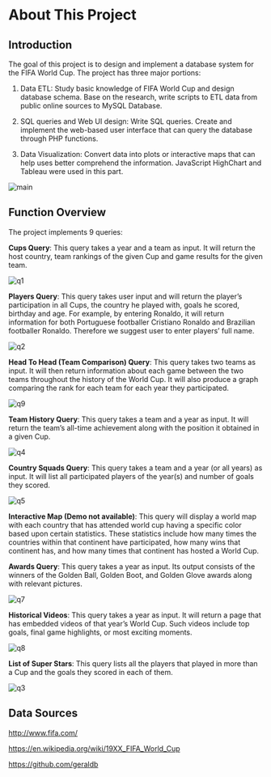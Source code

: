 # About This Project

## Introduction

The goal of this project is to design and implement a database system for the FIFA World Cup. The project has three major portions:

1. Data ETL: Study basic knowledge of FIFA World Cup and design database schema. Base on the research, write scripts to ETL data from public online sources to MySQL Database.

2. SQL queries and Web UI design: Write SQL queries. Create and implement the web-based user interface that can query the database through PHP functions.

3. Data Visualization: Convert data into plots or interactive maps that can help uses better comprehend the information. JavaScript HighChart and Tableau were used in this part.

![main](https://cloud.githubusercontent.com/assets/16885033/18914489/59df5a44-855b-11e6-896f-af1e714b1b4a.gif)

## Function Overview

The project implements 9 queries:

**Cups Query**: This query takes a year and a team as input. It will return the host country, team rankings of the given Cup and game results for the given team.

![q1](https://cloud.githubusercontent.com/assets/16885033/18914491/5d02b658-855b-11e6-837c-3dd29c16a21d.gif)

**Players Query**: This query takes user input and will return the player’s participation in all Cups, the country he played with, goals he scored, birthday and age. For example, by entering Ronaldo, it will return information for both Portuguese footballer Cristiano Ronaldo and Brazilian footballer Ronaldo. Therefore we suggest user to enter players’ full name.

![q2](https://cloud.githubusercontent.com/assets/16885033/18914492/5e53da5a-855b-11e6-9ba0-5709bcbf6a51.gif)

**Head To Head (Team Comparison) Query**: This query takes two teams as input. It will then return information about each game between the two teams throughout the history of the World Cup. It will also produce a graph comparing the rank for each team for each year they participated.

![q9](https://cloud.githubusercontent.com/assets/16885033/18914510/6b82146c-855b-11e6-86f4-c3e0e2b9a37a.gif)

**Team History Query**: This query takes a team and a year as input. It will return the team’s all-time achievement along with the position it obtained in a given Cup.

![q4](https://cloud.githubusercontent.com/assets/16885033/18914495/62ceeb4c-855b-11e6-88d8-99574b735a10.gif)

**Country Squads Query**: This query takes a team and a year (or all years) as input. It will list all participated players of the year(s) and number of goals they scored.

![q5](https://cloud.githubusercontent.com/assets/16885033/18914498/64d6a56a-855b-11e6-9810-d5c9c36bc6ea.gif)

**Interactive Map (Demo not available)**: This query will display a world map with each country that has attended world cup having a specific color based upon certain statistics. These statistics include how many times the countries within that continent have participated, how many wins that continent has, and how many times that continent has hosted a World Cup.

**Awards Query**: This query takes a year as input. Its output consists of the winners of the Golden Ball, Golden Boot, and Golden Glove awards along with relevant pictures.

![q7](https://cloud.githubusercontent.com/assets/16885033/18914501/67758f66-855b-11e6-8f96-094cbe22563f.gif)

**Historical Videos**: This query takes a year as input. It will return a page that has embedded videos of that year’s World Cup. Such videos include top goals, final game highlights, or most exciting moments.

![q8](https://cloud.githubusercontent.com/assets/16885033/18914504/694741d6-855b-11e6-875c-8b1219fe43c8.gif)

**List of Super Stars**: This query lists all the players that played in more than a Cup and the goals they scored in each of them.

![q3](https://cloud.githubusercontent.com/assets/16885033/18914493/5fa66f6c-855b-11e6-96ab-a0a84a27c18a.gif)

## Data Sources
http://www.fifa.com/ 

https://en.wikipedia.org/wiki/19XX_FIFA_World_Cup 

https://github.com/geraldb
